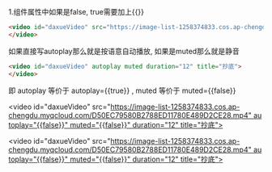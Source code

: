 1.组件属性中如果是false, true需要加上{{}}

```html
<video id="daxueVideo" src="https://image-list-1258374833.cos.ap-chengdu.myqcloud.com/D50EC79580B2788ED11780E489D2CE28.mp4" autoplay="{{false}}" muted="{{false}}" duration="12" title="抄底">
</video>
```

如果直接写autoplay那么就是按语意自动播放, 如果是muted那么就是静音

```html
<video id="daxueVideo" autoplay muted duration="12" title="抄底">
</video>
```

即 autoplay 等价于  autoplay={{true}} ,  muted  等价于  muted={{false}}  

<video id="daxueVideo" src="https://image-list-1258374833.cos.ap-chengdu.myqcloud.com/D50EC79580B2788ED11780E489D2CE28.mp4" autoplay="{{false}}" muted="{{false}}" duration="12" title="抄底">
  </video>



<video id="daxueVideo" src="https://image-list-1258374833.cos.ap-chengdu.myqcloud.com/D50EC79580B2788ED11780E489D2CE28.mp4" autoplay="{{false}}" muted="{{false}}" duration="12" title="抄底">
  </video>

